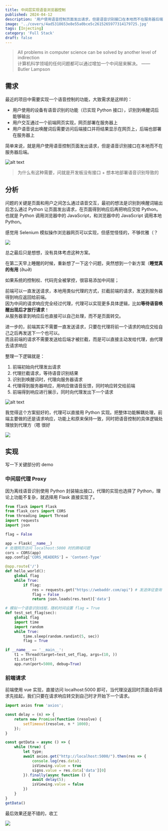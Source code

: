 ```yaml
---
title: 中间层实现语音浏览器控制
published: 2024-04-12
description: '用户使用语音控制页面发出请求，但是语音识别接口在本地而不在服务器后端'
image: '../covers/4ad5318653e8e55a0bce5c2615265977314179725.jpg'
tags: [Injecting]
category: 'Full Stack'
draft: false 
---
```


> All problems in computer science can be solved by another level of indirection  
> 计算机科学领域的任何问题都可以通过增加一个中间层来解决。 —— Butler Lampson

## 需求

最近的项目中需要实现一个语音控制的功能，大致需求是这样的：

- 用户使用的设备有语音识别的功能（已实现 Python 接口），识别到唤醒词后能够输出
- 用户交互通过一个前端网页实现，网页部署在服务器上
- 用户语音说出唤醒词后需要访问后端接口并将结果显示在网页上，后端也部署在服务器上

简单来说，就是用户使用语音控制页面发出请求，但是语音识别接口在本地而不在服务器后端。

![alt text](image.png)

> 为什么有这种需要，问就是开发板没有接口 + 想本地部署语音识别导致的

## 分析

问题的关键是页面和用户之间怎么通过语音交互，最初的想法是识别到唤醒词输出后怎么通过 Python 让页面发出请求，在页面得到响应后再把响应交给 Python。也就是 Python 调用浏览器中的 JavaScript，和浏览器中的 JavaScript 调用本地 Python。

感觉用 Selenium 模拟操作浏览器网页可以实现，但感觉怪怪的，不够优雅（？

![](../meme/html.jpg)

总之最后只是想想，没有具体考虑这种方案。

在第二天早上睡醒的时候，重新想了一下这个问题，突然想到一个新方案（**睡觉真的有用** (∂ω∂)

如果系统的控制权、代码完全被掌控，很容易添加中间层；

前端可以一直发送请求，本地用类似代理的方式，拦截前端的请求，发送到服务器得到响应返回给前端。  
因为中间的请求响应完全经过代理，代理可以实现更多具体逻辑，比如**等待语音唤醒出现后才放行请求**！  
从服务器拿到响应后也直接可以自己处理，而不是页面转交。

进一步的，前端其实不需要一直发送请求，只要在代理将前一个请求的响应交给自己之后再发送下一个也可以。  
而且前端的请求不需要发送给后端才被拦截，而是可以直接主动发给代理，由代理去请求响应

整理一下逻辑就是：
1. 前端初始向代理发出请求
2. 代理拦截请求，等待语音识别结果
3. 识别到唤醒词时，代理向服务器请求
4. 代理得到服务器响应，用响应做语音反馈，同时响应转交给前端
5. 前端得到响应进行展示，同时向代理发出下一个请求

![alt text](image-1.png)

我觉得这个方案挺好的，代理可以直接用 Python 实现。把整体功能解耦处理，前端主要做的还是请求响应，功能上和原来保持一致，同时把语音控制的具体逻辑处理放到代理方（嗯 很好

![](../meme/doge.jpg)

## 实现

写一下关键部分的 demo

### 中间层代理 Proxy

因为离线语音识别使用 Python 封装输出接口，代理的实现也选择了 Python，理论上功能不复杂，就选择用 Flask 直接实现了。

```python
from flask import Flask
from flask_cors import CORS 
from threading import Thread
import requests
import json

flag = False

app = Flask(__name__)
# 处理网页访问 localhost:5000 时的跨域问题
cors = CORS(app)
app.config['CORS_HEADERS'] = 'Content-Type'

@app.route('/')
def hello_world():
    global flag
    while True:
        if flag:
            res = requests.get("https://webaddr.com/api") # 发送体征查询
            flag = False
            return json.loads(res.text)['data']

# 模拟一个语音识别线程，随机时间设置 flag = True
def test_set_flag(sec):
    global flag
    import time
    import random
    while True: 
        time.sleep(random.randint(5, sec))
        flag = True

if __name__ == '__main__':
    t1 = Thread(target=test_set_flag, args=(10, ))
    t1.start()
    app.run(port=5000, debug=True)
```

### 前端请求

前端使用 vue 实现，直接访问 localhost:5000 即可，当代理没返回时页面会将请求先挂起，我们只要在请求响应转交到自己时才开始下一个请求。

```javascript
import axios from 'axios';

const delay = (n) => {
    return new Promise(function (resolve) {
        setTimeout(resolve, n * 1000);
    });
}

const getData = async () => {
    while (true) {
        let type;
        await axios.get("http://localhost:5000/").then(res => {
            console.log(res.data);
            isViewing.value = true
            signs.value = res.data['data'][0]
        }).finally(async function () {
            await delay(5);
            isViewing.value = false
        })
    }
}
getData()
```

最后效果还是不错的，收工

![](../meme/mahiro.gif)